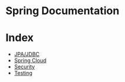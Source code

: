 # Spring Documentation

# Index

* [JPA/JDBC](https://github.com/andresmontoyab/Spring/blob/master/databases)			 
* [Spring Cloud](https://github.com/andresmontoyab/Spring/blob/master/spring-cloud)
* [Security](https://github.com/andresmontoyab/Spring/blob/master/security)
* [Testing](https://github.com/andresmontoyab/Spring/blob/master/testing)
